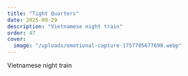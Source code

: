 ```yaml
---
title: "Tight Quarters"
date: 2025-09-29
description: "Vietnamese night train"
order: 47
cover:
  image: "/uploads/emotional-capture-1757705677698.webp"
---
```


Vietnamese night train